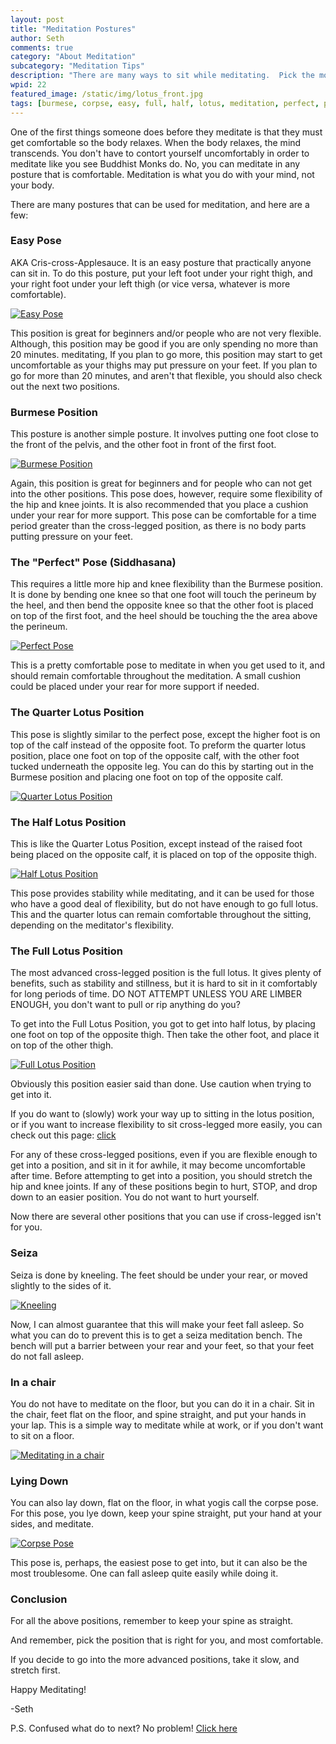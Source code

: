 ```yaml
---
layout: post
title: "Meditation Postures"
author: Seth
comments: true
category: "About Meditation"
subcategory: "Meditation Tips"
description: "There are many ways to sit while meditating.  Pick the most comfortable!"
wpid: 22
featured_image: /static/img/lotus_front.jpg
tags: [burmese, corpse, easy, full, half, lotus, meditation, perfect, pose, position, posture, prepare, quarter, seiza, siddhasana, sit, sitting, yoga]
---
```


One of the first things someone does before they meditate is that they must get comfortable so the body relaxes. When the body relaxes, the mind transcends. You don't have to contort yourself uncomfortably in order to meditate like you see Buddhist Monks do. No, you can meditate in any posture that is comfortable. Meditation is what you do with your mind, not your body.

There are many postures that can be used for meditation, and here are a few:

<!--more-->

### Easy Pose

AKA Cris-cross-Applesauce. It is an easy posture that practically anyone can sit in. To do this posture, put your left foot under your right thigh, and your right foot under your left thigh (or vice versa, whatever is more comfortable).

[![Easy Pose](/static/img/positions/easypose_side.jpg)](/static/img/positions/easypose_side.jpg)

This position is great for beginners and/or people who are not very flexible. Although, this position may be good if you are only spending no more than 20 minutes. meditating, If you plan to go more, this position may start to get uncomfortable as your thighs may put pressure on your feet. If you plan to go for more than 20 minutes, and aren't that flexible, you should also check out the next two positions.

### Burmese Position

This posture is another simple posture. It involves putting one foot close to the front of the pelvis, and the other foot in front of the first foot.

[![Burmese Position](/static/img/positions/burmesepose_side.jpg)](/static/img/positions/burmesepose_side.jpg)

Again, this position is great for beginners and for people who can not get into the other positions. This pose does, however, require some flexibility of the hip and knee joints. It is also recommended that you place a cushion under your rear for more support. This pose can be comfortable for a time period greater than the cross-legged position, as there is no body parts putting pressure on your feet.

### The "Perfect" Pose (Siddhasana)

This requires a little more hip and knee flexibility than the Burmese position. It is done by bending one knee so that one foot will touch the perineum by the heel, and then bend the opposite knee so that the other foot is placed on top of the first foot, and the heel should be touching the the area above the perineum.

[![Perfect Pose](/static/img/positions/perfectpose.jpg)](/static/img/positions/perfectpose.jpg)

This is a pretty comfortable pose to meditate in when you get used to it, and should remain comfortable throughout the meditation. A small cushion could be placed under your rear for more support if needed.

### The Quarter Lotus Position

This pose is slightly similar to the perfect pose, except the higher foot is on top of the calf instead of the opposite foot. To preform the quarter lotus position, place one foot on top of the opposite calf, with the other foot tucked underneath the opposite leg. You can do this by starting out in the Burmese position and placing one foot on top of the opposite calf.

[![Quarter Lotus Position](/static/img/positions/quarterlotus_front.jpg)](/static/img/positions/quarterlotus_front.jpg)

### The Half Lotus Position

This is like the Quarter Lotus Position, except instead of the raised foot being placed on the opposite calf, it is placed on top of the opposite thigh.

[![Half Lotus Position](/static/img/positions/halflotus_front.jpg)](/static/img/positions/halflotus_front.jpg)

This pose provides stability while meditating, and it can be used for those who have a good deal of flexibility, but do not have enough to go full lotus. This and the quarter lotus can remain comfortable throughout the sitting, depending on the meditator's flexibility.

### The Full Lotus Position

The most advanced cross-legged position is the full lotus. It gives plenty of benefits, such as stability and stillness, but it is hard to sit in it comfortably for long periods of time. DO NOT ATTEMPT UNLESS YOU ARE LIMBER ENOUGH, you don't want to pull or rip anything do you?

To get into the Full Lotus Position, you got to get into half lotus, by placing one foot on top of the opposite thigh. Then take the other foot, and place it on top of the other thigh.

[![Full Lotus Position](/static/img/positions/lotus_up_close.jpg)](/static/img/positions/lotus_up_close.jpg)

Obviously this position easier said than done. Use caution when trying to get into it.

If you do want to (slowly) work your way up to sitting in the lotus position, or if you want to increase flexibility to sit cross-legged more easily, you can check out this page: [click](/posts/about-meditation/meditation-tips/the-lotus-position-and-how-to-prepare-for-it/)

For any of these cross-legged positions, even if you are flexible enough to get into a position, and sit in it for awhile, it may become uncomfortable after time. Before attempting to get into a position, you should stretch the hip and knee joints. If any of these positions begin to hurt, STOP, and drop down to an easier position. You do not want to hurt yourself.

Now there are several other positions that you can use if cross-legged isn't for you.

### Seiza

Seiza is done by kneeling. The feet should be under your rear, or moved slightly to the sides of it.

[![Kneeling](/static/img/positions/kneeling_front.jpg)](/static/img/positions/kneeling_front.jpg)

Now, I can almost guarantee that this will make your feet fall asleep. So what you can do to prevent this is to get a seiza meditation bench. The bench will put a barrier between your rear and your feet, so that your feet do not fall asleep.

### In a chair

You do not have to meditate on the floor, but you can do it in a chair. Sit in the chair, feet flat on the floor, and spine straight, and put your hands in your lap. This is a simple way to meditate while at work, or if you don't want to sit on a floor.

[![Meditating in a chair](/static/img/positions/chair.jpg)](/static/img/positions/chair.jpg)

### Lying Down

You can also lay down, flat on the floor, in what yogis call the corpse pose. For this pose, you lye down, keep your spine straight, put your hand at your sides, and meditate.

[![Corpse Pose](/static/img/positions/corpsepose.jpg)](/static/img/positions/corpsepose.jpg)

This pose is, perhaps, the easiest pose to get into, but it can also be the most troublesome. One can fall asleep quite easily while doing it.

### Conclusion

For all the above positions, remember to keep your spine as straight.

And remember, pick the position that is right for you, and most comfortable.

If you decide to go into the more advanced positions, take it slow, and stretch first.

Happy Meditating!

-Seth

P.S. Confused what do to next? No problem! [Click here](/posts/about-meditation/meditation-techniques/focusing-on-the-breath/)
